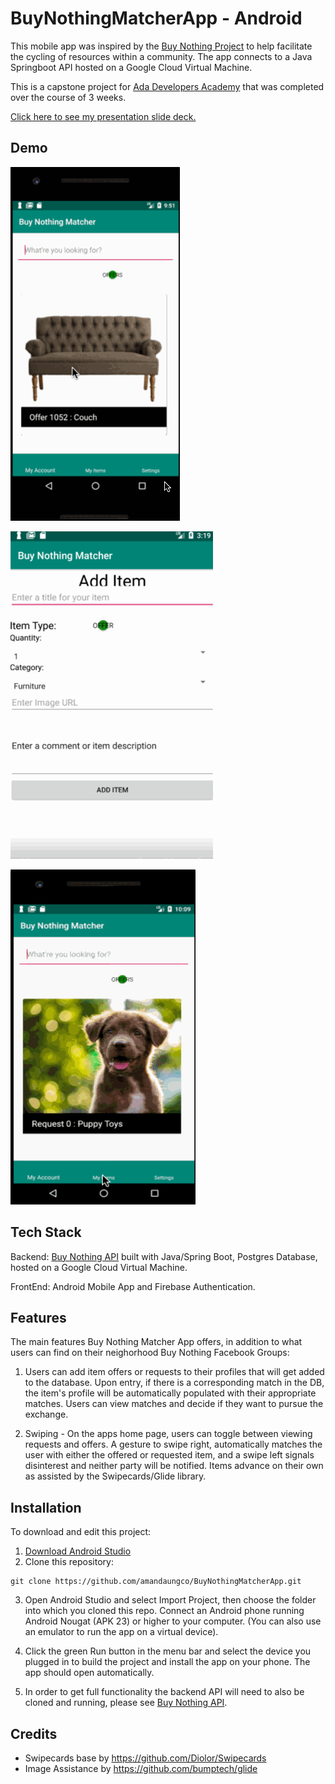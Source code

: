 # BuyNothingMatcherApp - Android

This mobile app was inspired by the [Buy Nothing Project](https://buynothingproject.org/) to help facilitate the cycling of resources within a community. The app connects to a Java Springboot API hosted on a Google Cloud Virtual Machine. 


This is a capstone project for [Ada Developers Academy](https://www.adadevelopersacademy.org/) that was completed over the course of 3 weeks. 

[Click here to see my presentation slide deck.](https://docs.google.com/presentation/d/e/2PACX-1vQCf1LbTPrBSkA8FpuZs7ixOmnZhZ8XAKOVetnwFlqUN2YH59MB2ANMpuQdbSA--ct75dJ9h9vmdFTF/pub?start=false&loop=false&delayms=10000&slide=id.g4e62447b99_0_10)


## Demo

![](CapstoneSwiping.gif)

![](addItems.gif)

![](Match.gif)




## Tech Stack
Backend: [Buy Nothing API](https://github.com/amandaungco/capstoneBuyNothingAPI) built with Java/Spring Boot, Postgres Database, hosted on a Google Cloud Virtual Machine.

FrontEnd: Android Mobile App and Firebase Authentication.


## Features
The main features Buy Nothing Matcher App offers, in addition to what users can find on their neighorhood Buy Nothing Facebook Groups:
1. Users can add item offers or requests to their profiles that will get added to the database. Upon entry, if there is a corresponding match in the DB, the item's profile will be automatically populated with their appropriate matches. Users can view matches and decide if they want to pursue the exchange. 

2. Swiping - On the apps home page, users can toggle between viewing requests and offers. A gesture to swipe right, automatically matches the user with either the offered or requested item, and a swipe left signals disinterest and neither party will be notified. Items advance on their own as assisted by the Swipecards/Glide library.


## Installation

To download and edit this project: 
1. [Download Android Studio](https://developer.android.com/studio/)
2. Clone this repository:
```
git clone https://github.com/amandaungco/BuyNothingMatcherApp.git
```
3. Open Android Studio and select Import Project, then choose the folder into which you cloned this repo.
Connect an Android phone running Android Nougat (APK 23) or higher to your computer. (You can also use an emulator to run the app on a virtual device).

4. Click the green Run button in the menu bar and select the device you plugged in to build the project and install the app on your phone. The app should open automatically.

5. In order to get full functionality the backend API will need to also be cloned and running, please see [Buy Nothing API](https://github.com/amandaungco/capstoneBuyNothingAPI).

## Credits

 * Swipecards base by https://github.com/Diolor/Swipecards
 * Image Assistance by https://github.com/bumptech/glide
